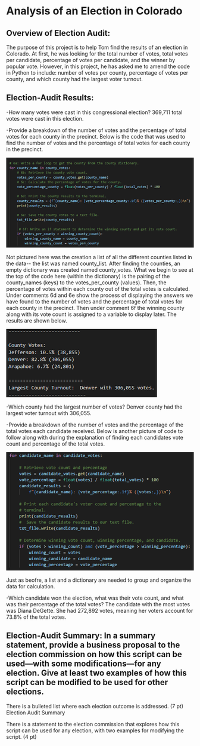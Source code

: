 # Analysis of an Election in Colorado

## Overview of Election Audit:
The purpose of this project is to help Tom find the results of an election in Colorado. At first, he was looking for the total number of votes, total votes per candidate, percentage of votes per candidate, and the winner by popular vote. However, in this project, he has asked me to amend the code in Python to include: number of votes per county, percentage of votes per county, and which county had the largest voter turnout.

## Election-Audit Results: 

-How many votes were cast in this congressional election?
369,711 total votes were cast in this election.

-Provide a breakdown of the number of votes and the percentage of total votes for each county in the precinct.
Below is the code that was used to find the number of votes and the percentage of total votes for each county in the precinct. 


![](Resources/county_code.png)


Not pictured here was the creation a list of all the different counties listed in the data-- the list was named county_list. After finding the counties,  an empty dictionary was created named county_votes. What we begin to see at the top of the code here (within the dictionary) is the pairing of the county_names (keys) to the votes_per_county (values). Then, the percentage of votes within each county out of the total votes is calculated. Under comments 6d and 6e show the process of displaying the answers we have found to the number of votes and the percentage of total votes for each county in the precinct. Then under comment 6f the winning county along with its vote count is assigned to a variable to display later. The results are shown below.


![](Resources/county_info.png)

-Which county had the largest number of votes? 
Denver county had the largest voter turnout with 306,055.

-Provide a breakdown of the number of votes and the percentage of the total votes each candidate received.
Below is another picture of code to follow along with during the explanation of finding each candidates vote count and percentage of the total votes.


![](Resources/candidate_code.png)


Just as beofre, a list and a dictionary are needed to group and organize the data for calculation.


-Which candidate won the election, what was their vote count, and what was their percentage of the total votes?
The candidate with the most votes was Diana DeGette. She had 272,892 votes, meaning her voters account for 73.8% of the total votes.

## Election-Audit Summary: In a summary statement, provide a business proposal to the election commission on how this script can be used—with some modifications—for any election. Give at least two examples of how this script can be modified to be used for other elections.






There is a bulleted list where each election outcome is addressed. (7 pt)
Election Audit Summary

There is a statement to the election commission that explores how this script can be used for any election, with two examples for modifying the script. (4 pt)
